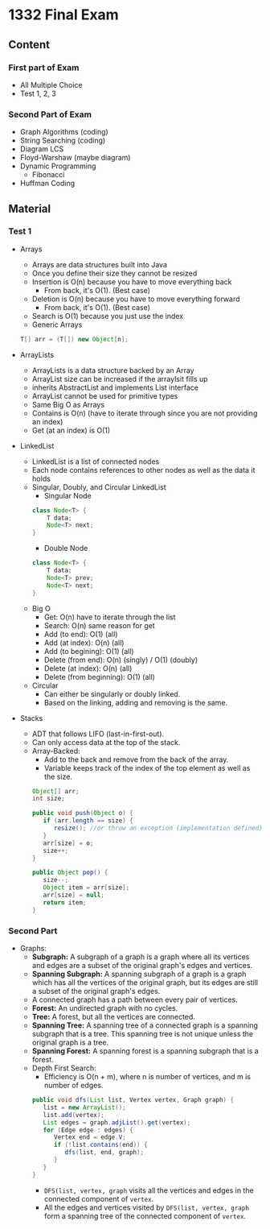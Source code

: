 # 1332 Final Exam

## Content
### First part of Exam
* All Multiple Choice
* Test 1, 2, 3

### Second Part of Exam
* Graph Algorithms (coding)
* String Searching (coding)
* Diagram LCS
* Floyd-Warshaw (maybe diagram)
* Dynamic Programming
    * Fibonacci
* Huffman Coding

## Material
### Test 1
  * Arrays
    * Arrays are data structures built into Java
    * Once you define their size they cannot be resized
    * Insertion is O(n) because you have to move everything back
      * From back, it's O(1). (Best case)
    * Deletion is O(n) because you have to move everything forward
      * From back, it's O(1). (Best case)
    * Search is O(1) because you just use the index
    * Generic Arrays
    ```java
    T[] arr = (T[]) new Object[n];
    ```
  * ArrayLists
    * ArrayLists is a data structure backed by an Array
    * ArrayList size can be increased if the arraylsit fills up
    * inherits AbstractList and implements List interface
    * ArrayList cannot be used for primitive types
    * Same Big O as Arrays
    * Contains is O(n) (have to iterate through since you are not providing an index)
    * Get (at an index) is O(1)

  * LinkedList
    * LinkedList is a list of connected nodes
    * Each node contains references to other nodes as well as the data it holds
    * Singular, Doubly, and Circular LinkedList
      * Singular Node
      ```java
      class Node<T> {
          T data;
          Node<T> next;
      }
      ```
      * Double Node
      ```java
      class Node<T> {
          T data;
          Node<T> prev;
          Node<T> next;
      }
      ```
    * Big O
      * Get: O(n) have to iterate through the list  
      * Search: O(n) same reason for get
      * Add (to end): O(1) (all)
      * Add (at index): O(n) (all)
      * Add (to begining): O(1) (all)
      * Delete (from end): O(n) (singly) / O(1) (doubly)
      * Delete (at index): O(n) (all)
      * Delete (from beginning): O(1) (all)
    * Circular
      * Can either be singularly or doubly linked.
      * Based on the linking, adding and removing is the same.
      
 * Stacks
    * ADT that follows LIFO (last-in-first-out).
    * Can only access data at the top of the stack.
    * Array-Backed:
      * Add to the back and remove from the back of the array.
      * Variable keeps track of the index of the top element as well as the size.
      ```java
      Object[] arr;
      int size;
      
      public void push(Object o) {
         if (arr.length == size) {
            resize(); //or throw an exception (implementation defined)
         }
         arr[size] = o;
         size++;
      }
      
      public Object pop() {
         size--;
         Object item = arr[size];
         arr[size] = null;
         return item;
      }
      ```
### Second Part
   * Graphs:
      * **Subgraph:** A subgraph of a graph is a graph where all its vertices and edges are a subset of the original graph's edges and vertices.
      * **Spanning Subgraph:** A spanning subgraph of a graph is a graph which has all the vertices of the original graph, but its edges are still a subset of the original graph's edges.
      * A connected graph has a path between every pair of vertices.
      * **Forest:** An undirected graph with no cycles.
      * **Tree:** A forest, but all the vertices are connected.
      * **Spanning Tree:** A spanning tree of a connected graph is a spanning subgraph that is a tree. This spanning tree is not unique unless the original graph is a tree.
      * **Spanning Forest:** A spanning forest is a spanning subgraph that is a forest.
      * Depth First Search:
         * Efficiency is O(n + m), where n is number of vertices, and m is number of edges.
         ```java
         public void dfs(List list, Vertex vertex, Graph graph) {
            list = new ArrayList();
            list.add(vertex);
            List edges = graph.adjList().get(vertex);
            for (Edge edge : edges) {
               Vertex end = edge.V;
               if (!list.contains(end)) {
                  dfs(list, end, graph);
               }
            }
         }
         ```
         * ```DFS(list, vertex, graph``` visits all the vertices and edges in the connected component of ```vertex```.
         * All the edges and vertices visited by ```DFS(list, vertex, graph``` form a spanning tree of the connected component of ```vertex```.
